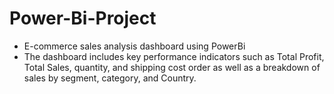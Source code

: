 # Power-Bi-Project
- E-commerce sales analysis dashboard using PowerBi
- The dashboard includes key performance indicators such as Total Profit, Total Sales, quantity, and shipping cost order as well as a breakdown of sales by segment, category, and Country. 
